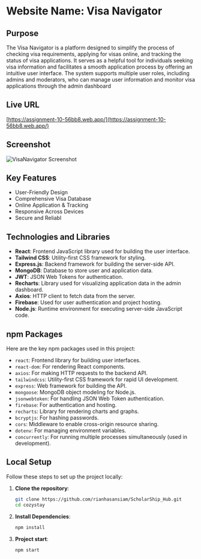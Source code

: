 
# Website Name: Visa Navigator

## Purpose

The Visa Navigator is a platform designed to simplify the process of checking visa requirements, applying for visas online, and tracking the status of visa applications. It serves as a helpful tool for individuals seeking visa information and facilitates a smooth application process by offering an intuitive user interface. The system supports multiple user roles, including admins and moderators, who can manage user information and monitor visa applications through the admin dashboard

## Live URL

[https://assignment-10-56bb8.web.app/](https://assignment-10-56bb8.web.app/)




## Screenshot
![VisaNavigator Screenshot](https://rianhasansiam-64bc5.web.app/assets/scholarshiHUb-D_LzlTgO.png)

## Key Features
- User-Friendly Design
- Comprehensive Visa Database
- Online Application & Tracking
- Responsive Across Devices
- Secure and Reliabl


  
## Technologies and Libraries

- **React**: Frontend JavaScript library used for building the user interface.
- **Tailwind CSS**: Utility-first CSS framework for styling.
- **Express.js**: Backend framework for building the server-side API.
- **MongoDB**: Database to store user and application data.
- **JWT**: JSON Web Tokens for authentication.
- **Recharts**: Library used for visualizing application data in the admin dashboard.
- **Axios**: HTTP client to fetch data from the server.
- **Firebase**: Used for user authentication and project hosting.
- **Node.js**: Runtime environment for executing server-side JavaScript code.



## npm Packages

Here are the key npm packages used in this project:

- `react`: Frontend library for building user interfaces.
- `react-dom`: For rendering React components.
- `axios`: For making HTTP requests to the backend API.
- `tailwindcss`: Utility-first CSS framework for rapid UI development.
- `express`: Web framework for building the API.
- `mongoose`: MongoDB object modeling for Node.js.
- `jsonwebtoken`: For handling JSON Web Token authentication.
- `firebase`: For authentication and hosting.
- `recharts`: Library for rendering charts and graphs.
- `bcryptjs`: For hashing passwords.
- `cors`: Middleware to enable cross-origin resource sharing.
- `dotenv`: For managing environment variables.
- `concurrently`: For running multiple processes simultaneously (used in development).
  

  
## Local Setup

Follow these steps to set up the project locally:

1. **Clone the repository**:
   ```bash
   git clone https://github.com/rianhasansiam/ScholarShip_Hub.git
   cd cozystay  
   ```


2. **Install Dependencies**:
   ```bash
   npm install
   ```


3. **Project start**:
   ```bash
   npm start
   ```


